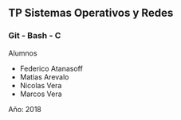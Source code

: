 ## TP Sistemas Operativos y Redes
### Git - Bash - C

Alumnos
- Federico Atanasoff
- Matias Arevalo
- Nicolas Vera
- Marcos Vera 

Año: 2018
